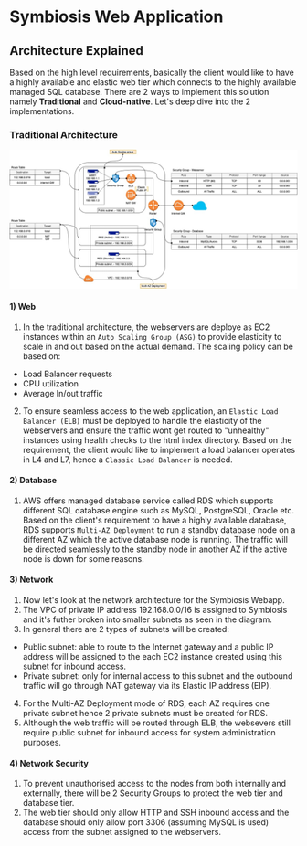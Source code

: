 # Symbiosis Web Application

## Architecture Explained

Based on the high level requirements, basically the client would like to have a highly available and elastic web tier which connects to the highly available managed SQL database. There are 2 ways to implement this solution namely **Traditional** and **Cloud-native**. Let's deep dive into the 2 implementations.

### Traditional Architecture
![Architecture](symbiosis_architecture.jpg)

#### 1) Web
1) In the traditional architecture, the webservers are deploye as EC2 instances within an `Auto Scaling Group (ASG)` to provide elasticity to scale in and out based on the actual demand. The scaling policy can be based on:
* Load Balancer requests
* CPU utilization
* Average In/out traffic

2) To ensure seamless access to the web application, an `Elastic Load Balancer (ELB)` must be deployed to handle the elasticity of the webservers and ensure the traffic wont get routed to "unhealthy" instances using health checks to the html index directory. Based on the requirement, the client would like to implement a load balancer operates in L4 and L7, hence a `Classic Load Balancer` is needed.    

#### 2) Database
1) AWS offers managed database service called RDS which supports different SQL database engine such as MySQL, PostgreSQL, Oracle etc. Based on the client's requirement to have a highly available database, RDS supports `Multi-AZ Deployment` to run a standby database node on a different AZ which the active database node is running. The traffic will be directed seamlessly to the standby node in another AZ if the active node is down for some reasons.

#### 3) Network
1) Now let's look at the network architecture for the Symbiosis Webapp.
2) The VPC of private IP address 192.168.0.0/16 is assigned to Symbiosis and it's futher broken into smaller subnets as seen in the diagram.
3) In general there are 2 types of subnets will be created:
* Public subnet: able to route to the Internet gateway and a public IP address will be assigned to the each EC2 instance created using this subnet for inbound access.
* Private subnet: only for internal access to this subnet and the outbound traffic will go through NAT gateway via its Elastic IP address (EIP).
4) For the Multi-AZ Deployment mode of RDS, each AZ requires one private subnet hence 2 private subnets must be created for RDS.
5) Although the web traffic will be routed through ELB, the websevers still require public subnet for inbound access for system administration purposes.

#### 4) Network Security
1) To prevent unauthorised access to the nodes from both internally and externally, there will be 2 Security Groups to protect the web tier and database tier.
2) The web tier should only allow HTTP and SSH inbound access and the database should only allow port 3306 (assuming MySQL is used) access from the subnet assigned to the webservers.  

